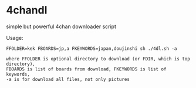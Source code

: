 # 4chandl
simple but powerful 4chan downloader script

Usage:
```
FFOLDER=kek FBOARDS=jp,a FKEYWORDS=japan,doujinshi sh ./4dl.sh -a

where FFOLDER is optional directory to download (or FDIR, which is top directory),
FBOARDS is list of boards from download, FKEYWORDS is list of keywords,
-a is for download all files, not only pictures
```
